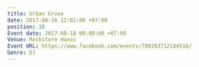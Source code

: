 ```yaml
---
title: Urban Grove
date: 2017-08-16 12:02:00 +07:00
position: 10
Event date: 2017-08-18 00:00:00 +07:00
Venue: Rockstore Hanoi
Event URL: https://www.facebook.com/events/780203712184516/
Genre: DJ
---
```


